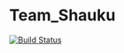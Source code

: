 # Team_Shauku
[![Build Status](https://dev.azure.com/teamshauku/Team%20Shauku/_apis/build/status/japhletnwamu.Team_Shauku?branchName=main)](https://dev.azure.com/teamshauku/Team%20Shauku/_build/latest?definitionId=2&branchName=main)
